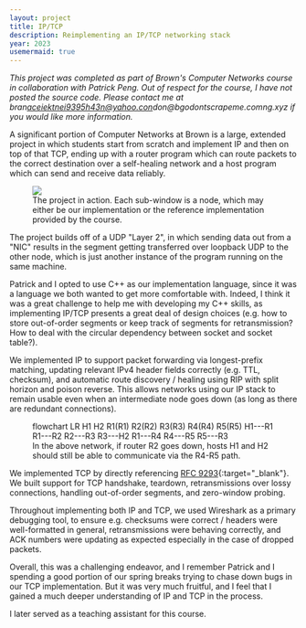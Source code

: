 ```yaml
---
layout: project
title: IP/TCP
description: Reimplementing an IP/TCP networking stack
year: 2023
usemermaid: true
---
```


_This project was completed as part of Brown's Computer Networks course in
collaboration with Patrick Peng. Out of respect for the course, I have not
posted the source code. Please contact me at <span class="email-obscure"><span>bran</span><span>aceiektnei9395h43n@yahoo.con</span><span>don@bgo</span><span>dontscrapeme.com</span><span>ng.xyz</span></span>
if you would like more information._

A significant portion of Computer Networks at Brown is a large, extended project
in which students start from scratch and implement IP and then on top of that
TCP, ending up with a router program which can route packets to the correct
destination over a self-healing network and a host program which can send and
receive data reliably.

<figure>
	<img src="{{site.baseurl}}/assets/iptcpdemo.png">
	<figcaption>The project in action. Each sub-window is a node, which may either
	be our implementation or the reference implementation provided by the course.</figcaption>
</figure>

The project builds off of a UDP "Layer 2", in which sending data out from a
"NIC" results in the segment getting transferred over loopback UDP to the other
node, which is just another instance of the program running on the same machine.

Patrick and I opted to use C++ as our implementation language, since it was a
language we both wanted to get more comfortable with. Indeed, I think it was
a great challenge to help me with developing my C++ skills, as implementing
IP/TCP presents a great deal of design choices (e.g. how to store out-of-order
segments or keep track of segments for retransmission? How to deal with the
circular dependency between socket and socket table?).

We implemented IP to support packet forwarding via longest-prefix matching,
updating relevant IPv4 header fields correctly (e.g. TTL, checksum), and
automatic route discovery / healing using RIP with split horizon and poison
reverse. This allows networks using our IP stack to remain usable even when
an intermediate node goes down (as long as there are redundant connections).

<figure>
<div class="mermaid">
flowchart LR
        H1
        H2
        R1(R1)
        R2(R2)
        R3(R3)
        R4(R4)
        R5(R5)
        H1---R1
        R1---R2
        R2---R3
        R3---H2
        R1---R4
        R4---R5
        R5---R3
</div>
<figcaption>In the above network, if router R2 goes down, hosts H1 and H2 should
still be able to communicate via the R4-R5 path.</figcaption>
</figure>

We implemented TCP by directly referencing [RFC
9293](https://datatracker.ietf.org/doc/html/rfc9293){:target="_blank"}. We built
support for TCP handshake, teardown, retransmissions over lossy connections,
handling out-of-order segments, and zero-window probing.

Throughout implementing both IP and TCP, we used Wireshark as a primary
debugging tool, to ensure e.g. checksums were correct / headers were
well-formatted in general, retransmissions were behaving correctly, and ACK
numbers were updating as expected especially in the case of dropped packets.

Overall, this was a challenging endeavor, and I remember Patrick and I spending
a good portion of our spring breaks trying to chase down bugs in our TCP
implementation. But it was very much fruitful, and I feel that I gained a much
deeper understanding of IP and TCP in the process.

I later served as a teaching assistant for this course.
